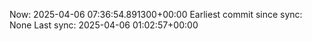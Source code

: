 Now: 2025-04-06 07:36:54.891300+00:00 Earliest commit since sync: None Last sync: 2025-04-06 01:02:57+00:00
